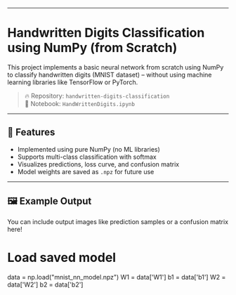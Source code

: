 ----------------------------------------------------------------
#  Handwritten Digits Classification using NumPy (from Scratch)
This project implements a basic neural network from scratch using NumPy to classify handwritten digits (MNIST dataset) – without using machine learning libraries like TensorFlow or PyTorch.
> 🔥 Repository: `handwritten-digits-classification`  
> 📘 Notebook: `HandWrittenDigits.ipynb`
----------------------------------------------------------------
## 🌟 Features
- Implemented using pure NumPy (no ML libraries)
- Supports multi-class classification with softmax
- Visualizes predictions, loss curve, and confusion matrix
- Model weights are saved as `.npz` for future use
---------------------------------------------------------------
## 🖼️ Example Output
You can include output images like prediction samples or a confusion matrix here!
# Load saved model
data = np.load("mnist_nn_model.npz")
W1 = data['W1']
b1 = data['b1']
W2 = data['W2']
b2 = data['b2']
